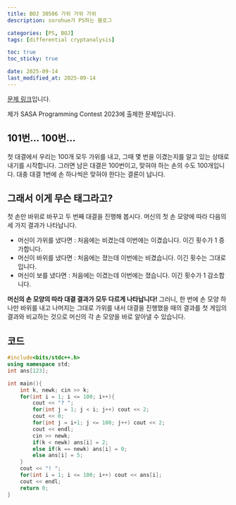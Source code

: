 ```yaml
---
title: BOJ 30506 가위 가위 가위
description: sorohue가 PS하는 블로그

categories: [PS, BOJ]
tags: [differential cryptanalysis]

toc: true
toc_sticky: true

date: 2025-09-14
last_modified_at: 2025-09-14
---
```


[문제 링크](https://boj.kr/30506)입니다.

제가 SASA Programming Contest 2023에 출제한 문제입니다.

## 101번… 100번…

첫 대결에서 우리는 100개 모두 가위를 내고, 그때 몇 번을 이겼는지를 알고 있는 상태로 내기를 시작합니다. 그러면 남은 대결은 100번이고, 맞혀야 하는 손의 수도 100개입니다. 대충 대결 1번에 손 하나씩은 맞혀야 한다는 결론이 납니다.

## 그래서 이게 무슨 태그라고?

첫 손만 바위로 바꾸고 두 번째 대결을 진행해 봅시다. 머신의 첫 손 모양에 따라 다음의 세 가지 결과가 나타납니다.

- 머신이 가위를 냈다면 : 처음에는 비겼는데 이번에는 이겼습니다. 이긴 횟수가 1 증가합니다.
- 머신이 바위를 냈다면 : 처음에는 졌는데 이번에는 비겼습니다. 이긴 횟수는 그대로입니다.
- 머신이 보를 냈다면 : 처음에는 이겼는데 이번에는 졌습니다. 이긴 횟수가 1 감소합니다.

**머신의 손 모양의 따라 대결 결과가 모두 다르게 나타납니다!** 그러니, 한 번에 손 모양 하나만 바위를 내고 나머지는 그대로 가위를 내서 대결을 진행했을 때의 결과를 첫 게임의 결과와 비교하는 것으로 머신의 각 손 모양을 바로 알아낼 수 있습니다.

## 코드

```cpp
#include<bits/stdc++.h>
using namespace std;
int ans[123];

int main(){
	int k, newk; cin >> k;
	for(int i = 1; i <= 100; i++){
		cout << "? ";
		for(int j = 1; j < i; j++) cout << 2;
		cout << 0;
        for(int j = i+1; j <= 100; j++) cout << 2;
        cout << endl;
		cin >> newk;
		if(k < newk) ans[i] = 2;
		else if(k == newk) ans[i] = 0;
		else ans[i] = 5;
	}
	cout << "! ";
	for(int i = 1; i <= 100; i++) cout << ans[i];
	cout << endl;
	return 0;
}
```